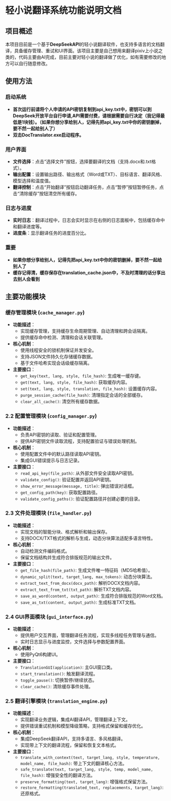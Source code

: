 # 轻小说翻译系统功能说明文档

## 项目概述

本项目目前是一个基于**DeepSeekAPI**的轻小说翻译软件，也支持多语言的文档翻译，具备缓存管理、重试和UI界面。该项目主要是自己想用来翻译pixiv上小说之类的，代码主要由AI完成，目前主要对轻小说的翻译做了优化，如有需要修改的地方可以自行随意修改。

## 使用方法

### 启动系统

- **首次运行前请将个人申请的API密钥复制到api_key.txt中，密钥可以到DeepSeek开放平台自行申请,API需要付费，请根据需要自行决定（我记得最低是1块钱）。（如果你想分享给别人，记得先把api_key.txt中你的密钥删掉，要不然一起给别人了）**
- **双击DocTranslator.exe启动程序。**

### 用户界面

- **文件选择**：点击“选择文件”按钮，选择要翻译的文档（支持.docx和.txt格式）。
- **输出配置**：设置输出路径、输出格式（Word或TXT）、目标语言、翻译风格、模型选择和温度值。
- **翻译控制**：点击“开始翻译”按钮启动翻译任务，点击“暂停”按钮暂停任务，点击“清除缓存”按钮清空所有缓存。

### 日志与进度

- **实时日志**：翻译过程中，日志会实时显示在右侧的日志面板中，包括缓存命中和翻译进度等。
- **进度条**：显示翻译任务的进度百分比。

### 重要
- **如果你想分享给别人，记得先把api_key.txt中你的密钥删掉，要不然一起给别人了**
- **缓存记得清，缓存保存在translation_cache.json中，不及时清理的话分享出去别人会看到**

## 主要功能模块

### 缓存管理模块 (`cache_manager.py`)

- **功能描述**：
  - 实现缓存管理，支持缓存生命周期管理、自动清理和跨会话隔离。
  - 提供缓存命中检测、清理和会话关联管理。
- **核心机制**：
  - 使用线程安全的锁机制保证并发安全。
  - 支持JSON文件持久化存储缓存数据。
  - 基于文件哈希实现会话级缓存隔离。
- **主要接口**：
  - `get_key(text, lang, style, file_hash)`: 生成唯一缓存键。
  - `get(text, lang, style, file_hash)`: 获取缓存内容。
  - `set(text, lang, style, translation, file_hash)`: 设置缓存内容。
  - `purge_session_cache(file_hash)`: 清理指定会话的全部缓存。
  - `clear_all_cache()`: 清空所有缓存数据。

### 2.2 配置管理模块 (`config_manager.py`)

- **功能描述**：
  - 负责API密钥的读取、验证和配置管理。
  - 提供API密钥文件读取流程，支持配置验证与错误处理机制。
- **核心机制**：
  - 使用配置文件中的默认路径读取API密钥。
  - 集成GUI错误提示与日志记录。
- **主要接口**：
  - `read_api_key(file_path)`: 从外部文件安全读取API密钥。
  - `validate_config()`: 验证配置并返回API密钥。
  - `show_error_message(message, title)`: 弹出错误对话框。
  - `get_config_path(key)`: 获取配置路径。
  - `validate_config_paths()`: 验证配置路径并创建必要的目录。

### 2.3 文件处理模块 (`file_handler.py`)

- **功能描述**：
  - 实现文档的智能分块、格式解析和输出保存。
  - 支持DOCX/TXT格式的解析与生成，动态分块算法适配多语言特性。
- **核心机制**：
  - 自动检测文件编码格式。
  - 保留文档结构并生成符合排版规范的输出文件。
- **主要接口**：
  - `get_file_hash(file_path)`: 生成文件唯一特征码（MD5哈希值）。
  - `dynamic_split(text, target_lang, max_tokens)`: 动态分块算法。
  - `extract_text_from_docx(docx_path)`: 解析DOCX文档内容。
  - `extract_text_from_txt(txt_path)`: 解析TXT文档内容。
  - `save_as_word(content, output_path)`: 生成符合排版规范的Word文档。
  - `save_as_txt(content, output_path)`: 生成标准TXT文档。

### 2.4 GUI界面模块 (`gui_interface.py`)

- **功能描述**：
  - 提供用户交互界面，管理翻译任务流程，实现多线程任务管理与通信。
  - 实时日志显示与进度监控，文件选择与参数配置界面。
- **核心机制**：
  - 使用PyQt6构建UI。
- **主要接口**：
  - `TranslationGUI(application)`: 主GUI窗口类。
  - `start_translation()`: 触发翻译流程。
  - `toggle_pause()`: 切换暂停/继续状态。
  - `clear_cache()`: 清除缓存事件处理。

### 2.5 翻译引擎模块 (`translation_engine.py`)

- **功能描述**：
  - 实现翻译业务逻辑，集成AI翻译API，管理翻译上下文。
  - 提供错误重试机制和模型降级策略，支持格式保留和缓存优化。
- **核心机制**：
  - 集成DeepSeek翻译API，支持多语言、多风格翻译。
  - 实现带上下文的翻译流程，保留和恢复文本格式。
- **主要接口**：
  - `translate_with_context(text, target_lang, style, temperature, model_name, file_hash)`: 带上下文的翻译核心方法。
  - `safe_translate(text, target_lang, style, temp, model_name, file_hash)`: 增强安全性的翻译方法。
  - `preserve_formatting(text, target_lang)`: 增强格式保留方法。
  - `restore_formatting(translated_text, replacements, target_lang)`: 还原格式。
